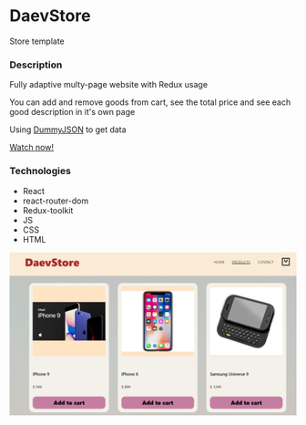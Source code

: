 # DaevStore
Store template 

### Description
<p>Fully adaptive multy-page website with Redux usage</p>
<p>You can add and remove goods from cart, see the total price and see each good description in it's own page</p>
<p>Using <a href="https://github.com/Ovi/DummyJSON" target="_blank">DummyJSON</a> to get data</p>
<a href="https://shop-daevv.vercel.app" target="_blank">Watch now!</a>

### Technologies
- React
- react-router-dom
- Redux-toolkit
- JS
- CSS
- HTML

<img src='./Assets/app-demo.png' alt='app-pic'>
